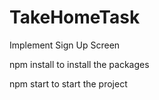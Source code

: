 # TakeHomeTask
Implement Sign Up Screen

npm install to install the packages

npm start to start the project
